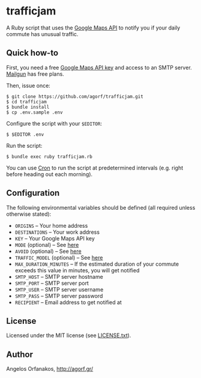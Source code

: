 # trafficjam

A Ruby script that uses the [Google Maps API][] to notify you if your daily
commute has unusual traffic.

[Google Maps API]: https://developers.google.com/maps/

## Quick how-to

First, you need a free [Google Maps API key][] and access to an SMTP server.
[Mailgun][] has free plans.

[Google Maps API key]: https://developers.google.com/maps/documentation/javascript/get-api-key#key
[Mailgun]: https://www.mailgun.com/

Then, issue once:

    $ git clone https://github.com/agorf/trafficjam.git
    $ cd trafficjam
    $ bundle install
    $ cp .env.sample .env

Configure the script with your `$EDITOR`:

    $ $EDITOR .env

Run the script:

    $ bundle exec ruby trafficjam.rb

You can use [Cron][] to run the script at predetermined intervals (e.g. right
before heading out each morning).

[Cron]: https://en.wikipedia.org/wiki/Cron

## Configuration

The following environmental variables should be defined (all required unless
otherwise stated):

* `ORIGINS` &ndash; Your home address
* `DESTINATIONS` &ndash; Your work address
* `KEY` &ndash; Your Google Maps API key
* `MODE` (optional) &ndash; See [here](https://developers.google.com/maps/documentation/distance-matrix/intro#travel_modes)
* `AVOID` (optional) &ndash; See [here](https://developers.google.com/maps/documentation/distance-matrix/intro#Restrictions)
* `TRAFFIC_MODEL` (optional) &ndash; See [here](https://developers.google.com/maps/documentation/distance-matrix/intro#traffic-model)
* `MAX_DURATION_MINUTES` &ndash; If the estimated duration of your commute exceeds
  this value in minutes, you will get notified
* `SMTP_HOST` &ndash; SMTP server hostname
* `SMTP_PORT` &ndash; SMTP server port
* `SMTP_USER` &ndash; SMTP server username
* `SMTP_PASS` &ndash; SMTP server password
* `RECIPIENT` &ndash; Email address to get notified at

## License

Licensed under the MIT license (see [LICENSE.txt][]).

[LICENSE.txt]: https://github.com/agorf/trafficjam/blob/master/LICENSE.txt

## Author

Angelos Orfanakos, http://agorf.gr/
